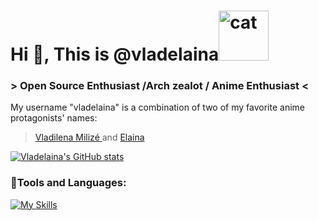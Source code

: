 # Hi 👋, This is @vladelaina<img src="https://github.com/user-attachments/assets/09845430-69f0-407a-a0bf-253f381d851d" alt="cat" width="80"/>

### > Open Source Enthusiast /Arch zealot / Anime Enthusiast <

My username "vladelaina" is a combination of two of my favorite anime protagonists' names:
> [Vladilena Milizé ](https://en.wikipedia.org/wiki/86_(novel_series))  and [Elaina](https://en.wikipedia.org/wiki/Wandering_Witch:_The_Journey_of_Elaina)



[![Vladelaina's GitHub stats](https://github-readme-stats.vercel.app/api?username=vladelaina&show_icons=true&theme=tokyonight)](https://github.com/anuraghazra/github-readme-stats)



### 🍉Tools and Languages:
[![My Skills](https://skillicons.dev/icons?i=arch,neovim,c,rust,go,lua,python,sass)](https://skillicons.dev)

